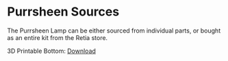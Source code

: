 # Purrsheen Sources

The Purrsheen Lamp can be either sourced from individual parts, or bought as an entire kit from the Retia store.

3D Printable Bottom: [Download](assets/purrsheen-base)
